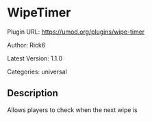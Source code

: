 # WipeTimer

Plugin URL: https://umod.org/plugins/wipe-timer

Author: Rick6

Latest Version: 1.1.0

Categories: universal

## Description

Allows players to check when the next wipe is
